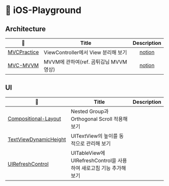 # 🍎 iOS-Playground 

## Architecture

|🔗|Title|Description|
|------|---|:---:|
|[MVCPractice](https://github.com/minnnidev/iOS-Playground/tree/main/MVCPractice)|ViewController에서 View 분리해 보기| [notion](https://picturesque-egret-903.notion.site/viewController-view-268bcb430bc1411d879697e7cae9e16c?pvs=4)|
|[MVC-MVVM](https://github.com/minnnidev/iOS-Playground/tree/main/MVC-MVVM)|MVVM에 관하여(ref. 곰튀김님 MVVM 영상)| [notion](https://picturesque-egret-903.notion.site/MVVM-6b3a8b6ddde3492daa2a5674cb2cf8f5?pvs=4)|

## UI

|🔗|Title|Description|
|------|---|:---:|
|[Compositional-Layout](https://github.com/minnnidev/iOS-Archive/tree/main/Compositional-Layout)|Nested Group과 Orthogonal Scroll 적용해 보기|
|[TextViewDynamicHeight](https://github.com/minnnidev/iOS-Archive/tree/main/TextViewDynamicHeight)|UITextView의 높이를 동적으로 관리해 보기|
|[UIRefreshControl](https://github.com/minnnidev/iOS-Archive/tree/main/UIRefreshControl)|UITableView에 UIRefreshControl을 사용하여 새로고침 기능 추가해 보기|
